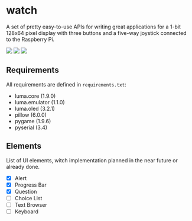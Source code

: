 # watch

A set of pretty easy-to-use APIs for writing great applications for a 1-bit 128x64 pixel display with three buttons and a five-way joystick connected to the Raspberry Pi.

![](http://g.recordit.co/xxTbur4VOO.gif) ![](http://g.recordit.co/xY97kqQujN.gif) ![](http://g.recordit.co/ncgfFEVx5Q.gif)

## Requirements

All requirements are defined in `requirements.txt`:

- luma.core (1.9.0)
- luma.emulator (1.1.0)
- luma.oled (3.2.1)
- pillow (6.0.0)
- pygame (1.9.6)
- pyserial (3.4)

## Elements

List of UI elements, witch implementation planned in the near future or already done.

- [x] Alert
- [x] Progress Bar
- [x] Question
- [ ] Choice List
- [ ] Text Browser
- [ ] Keyboard

